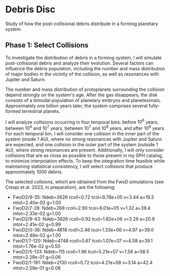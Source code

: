 # Debris Disc
Study of how the post-collisional debris distribute in a forming planetary system.

## Phase 1: Select Collisions

To investigate the distribution of debris in a forming system, I will simulate post-collisional debris and analyze their evolution. Several factors can influence the debris population, including the number and mass distribution of major bodies in the vicinity of the collision, as well as resonances with Jupiter and Saturn.

The number and mass distribution of protoplanets surrounding the collision depend strongly on the system's age. After the gas disappears, the disk consists of a bimodal population of planetary embryos and planetesimals. Approximately one billion years later, the system comprises several fully-formed terrestrial planets.

I will analyze collisions occurring in four temporal bins: before $10^6$ years, between $10^6$ and $10^7$ years, between $10^7$ and $10^8$ years, and after $10^9$ years. For each temporal bin, I will consider one collision in the inner part of the system (inside 1 AU), where no strong resonances with Jupiter and Saturn are expected, and one collision in the outer part of the system (outside 1 AU), where strong resonances are present. Additionally, I will only consider collisions that are as close as possible to those present in my SPH catalog, to minimize interpolation effects. To keep the integration time feasible while maintaining statistical consistency, I will select collisions that produce approximately 1000 debris.

The selected collsions, which are obtained from the FwoD simulations (see Crespi et al. 2023, in preparation), are the following:
- FwoD2/9-35: Ndeb=3626 rcoll=0.72  tcol=9.78e+05 v=3.44  a=19.3 mtot=2.40e-02 g=1.00
- FwoD2/7-28: Ndeb=268 rcoll=2.90  tcol=6.01e+05 v=1.32  a=39.4 mtot=2.33e-02 g=1.00
- FwoD2/9-43: Ndeb=3626 rcoll=0.92  tcol=1.82e+06 v=3.29  a=20.9 mtot=2.41e-02 g=0.99
- FwoD2/0-36: Ndeb=4618 rcoll=2.46  tcol=1.33e+06 v=4.97  a=39.0 mtot=2.48e-02 g=1.00
- FwoD1/7-120: Ndeb=4748 rcoll=0.67  tcol=1.07e+07 v=4.58  a=39.1 mtot=1.76e-02 g=0.50
- FwoD2/5-133: Ndeb=115 rcoll=1.96  tcol=5.21e+07 v=1.56  a=58.5 mtot=2.28e-01 g=0.06
- FwoD2/1-191: Ndeb=2130 rcoll=0.72  tcol=4.21e+08 v=3.14  a=42.4 mtot=2.59e-01 g=0.08
